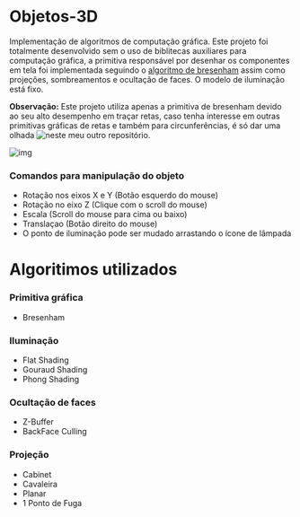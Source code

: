 # Objetos-3D

Implementação de algoritmos de computação gráfica. Este projeto foi totalmente desenvolvido sem o uso de biblitecas auxiliares para computação gráfica, a primitiva responsável por desenhar os componentes em tela foi implementada seguindo o [algoritmo de bresenham](https://pt.qwe.wiki/wiki/Bresenham%27s_line_algorithm) assim como projeções, sombreamentos e ocultação de faces. O modelo de iluminação está fixo.

**Observação:** Este projeto utiliza apenas a primitiva de bresenham devido ao seu alto desempenho em traçar retas, caso tenha interesse em outras primitivas gráficas de retas e também para circunferências, é só dar uma olhada ![neste meu outro repositório.](https://github.com/AlekOliveira/PrimitivasGraficas)

![img](https://user-images.githubusercontent.com/48293550/71787846-57874100-2ffb-11ea-87be-3facd89b761d.png)

### Comandos para manipulação do objeto
- Rotação nos eixos X e Y (Botão esquerdo do mouse)
- Rotação no eixo Z (Clique com o scroll do mouse)
- Escala (Scroll do mouse para cima ou baixo)
- Translaçao (Botão direito do mouse)
- O ponto de iluminação pode ser mudado arrastando o ícone de lâmpada

# Algoritimos utilizados
### Primitiva gráfica
- Bresenham

### Iluminação
- Flat Shading
- Gouraud Shading
- Phong Shading

### Ocultação de faces
- Z-Buffer
- BackFace Culling

### Projeção
- Cabinet
- Cavaleira
- Planar
- 1 Ponto de Fuga





